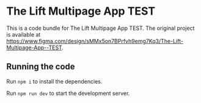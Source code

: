 
  # The Lift Multipage App  TEST

  This is a code bundle for The Lift Multipage App  TEST. The original project is available at https://www.figma.com/design/sMMx5on7BPrfvh9emg7Kq3/The-Lift-Multipage-App--TEST.

  ## Running the code

  Run `npm i` to install the dependencies.

  Run `npm run dev` to start the development server.
  